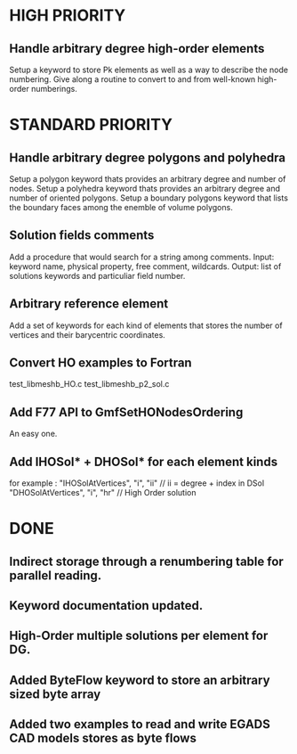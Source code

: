# HIGH PRIORITY

## Handle arbitrary degree high-order elements
Setup a keyword to store Pk elements as well as a way to describe the node numbering.
Give along a routine to convert to and from well-known high-order numberings.


# STANDARD PRIORITY

## Handle arbitrary degree polygons and polyhedra
Setup a polygon keyword thats provides an arbitrary degree and number of nodes.
Setup a polyhedra keyword thats provides an arbitrary degree and number of oriented polygons.
Setup a boundary polygons keyword that lists the boundary faces among the enemble of volume polygons.

## Solution fields comments
Add a procedure that would search for a string among comments.
Input: keyword name, physical property, free comment, wildcards.
Output: list of solutions keywords and particuliar field number.

## Arbitrary reference element
Add a set of keywords for each kind of elements that stores the number of vertices and their barycentric coordinates.

## Convert HO examples to Fortran
test_libmeshb_HO.c
test_libmeshb_p2_sol.c

## Add F77 API to GmfSetHONodesOrdering
An easy one.

## Add IHOSol* + DHOSol* for each element kinds
for example :
"IHOSolAtVertices",                           "i", "ii" // ii = degree + index in DSol
"DHOSolAtVertices",                           "i", "hr" // High Order solution


# DONE

## Indirect storage through a renumbering table for parallel reading.
## Keyword documentation updated.
## High-Order multiple solutions per element for DG.
## Added ByteFlow keyword to store an arbitrary sized byte array
## Added two examples to read and write EGADS CAD models stores as byte flows
